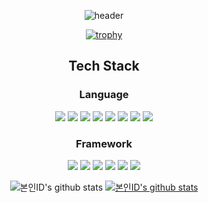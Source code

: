 <div align="center">

  ![header](https://capsule-render.vercel.app/api?type=soft&color=auto&height=100&section=header&text=Yoonsung&fontSize=50)
  
</div>

<div align="center">
  
  [![trophy](https://github-profile-trophy.vercel.app/?username=JangYoonsung&theme=onedark&column=6&row=1)](https://github.com/ryo-ma/github-profile-trophy)
  
</div>

<h2 align="center">Tech Stack</h2>

<h3 align='center'>Language</h3>
<div align="center" style=display: flex>
  <img src="https://img.shields.io/badge/Java-db4237?style=flat-square&logo=Java&logoColor=white"/>
  <img src="https://img.shields.io/badge/Javascript-e3d730?style=flat-square&logo=javascript&logoColor=white"/>
  <img src="https://img.shields.io/badge/Typescript-3178C6?style=flat-square&logo=typescript&logoColor=white"/>
  <img src="https://img.shields.io/badge/Node.js-339933?style=flat-square&logo=node.js&logoColor=white"/>
  <img src="https://img.shields.io/badge/Postgres-4169E1?style=flat-square&logo=postgresql&logoColor=white"/>
  <img src="https://img.shields.io/badge/Mongodb-47A248?style=flat-square&logo=mongodb&logoColor=white"/>
  <img src="https://img.shields.io/badge/CSS3-1572B6?style=flat-square&logo=css3&logoColor=white"/>
  <img src="https://img.shields.io/badge/HTML5-E34F26?style=flat-square&logo=html5&logoColor=white"/>
</div>

<h3 align='center'>Framework</h3>
<p align='center'>
  <img src="https://img.shields.io/badge/Spring-36d670?style=flat-square&logo=Spring&logoColor=white"/>
  <img src="https://img.shields.io/badge/Nest.js-E0234E?style=flat-square&logo=nestjs&logoColor=white"/>
  <img src="https://img.shields.io/badge/React-61DAFB?style=flat-square&logo=react&logoColor=white"/>
  <img src="https://img.shields.io/badge/Redux-764ABC?style=flat-square&logo=redux&logoColor=white"/>
  <img src="https://img.shields.io/badge/Svelte-FF3E00?style=flat-square&logo=svelte&logoColor=white"/>
  <img src="https://img.shields.io/badge/Tailwindcss-06B6D4?style=flat-square&logo=tailwindcss&logoColor=white"/>
</p>



<div align='center'>
  
  ![본인ID's github stats](https://github-readme-stats.vercel.app/api?username=JangYoonsung&show_icons=true)
[![본인ID's github stats](https://github-readme-stats.vercel.app/api/top-langs/?username=JangYoonsung&show_icons=true&hide_border=true&title_color=004386&icon_color=004386&layout=compact)](https://github.com/본인ID)

</div>
<!---
sinhyez/sinhyez is a ✨ special ✨ repository because its `README.md` (this file) appears on your GitHub profile.
You can click the Preview link to take a look at your changes.
--->
